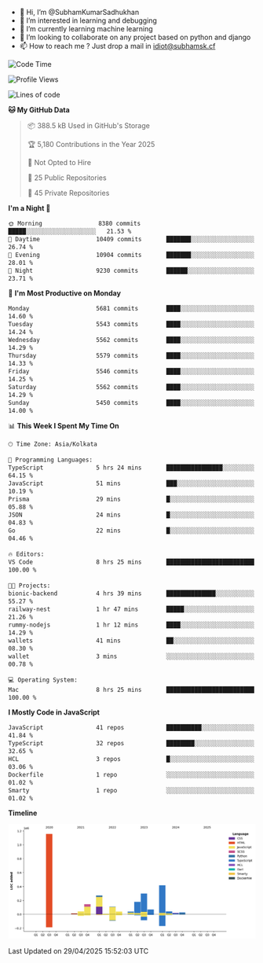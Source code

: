- 👋 Hi, I’m @SubhamKumarSadhukhan
- 👀 I’m interested in learning and debugging
- 🌱 I’m currently learning machine learning
- 💞️ I’m looking to collaborate on any project based on python and django
- 📫 How to reach me ?
      Just drop a mail in idiot@subhamsk.cf

<!---
SubhamKumarSadhukhan/SubhamKumarSadhukhan is a ✨ special ✨ repository because its `README.md` (this file) appears on your GitHub profile.
You can click the Preview link to take a look at your changes.
--->


<!--START_SECTION:waka-->
![Code Time](http://img.shields.io/badge/Code%20Time-2%2C850%20hrs%2058%20mins-blue)

![Profile Views](http://img.shields.io/badge/Profile%20Views-1-blue)

![Lines of code](https://img.shields.io/badge/From%20Hello%20World%20I%27ve%20Written-2.9%20million%20lines%20of%20code-blue)

**🐱 My GitHub Data** 

> 📦 388.5 kB Used in GitHub's Storage 
 > 
> 🏆 5,180 Contributions in the Year 2025
 > 
> 🚫 Not Opted to Hire
 > 
> 📜 25 Public Repositories 
 > 
> 🔑 45 Private Repositories 
 > 
**I'm a Night 🦉** 

```text
🌞 Morning                8380 commits        █████░░░░░░░░░░░░░░░░░░░░   21.53 % 
🌆 Daytime                10409 commits       ███████░░░░░░░░░░░░░░░░░░   26.74 % 
🌃 Evening                10904 commits       ███████░░░░░░░░░░░░░░░░░░   28.01 % 
🌙 Night                  9230 commits        ██████░░░░░░░░░░░░░░░░░░░   23.71 % 
```
📅 **I'm Most Productive on Monday** 

```text
Monday                   5681 commits        ████░░░░░░░░░░░░░░░░░░░░░   14.60 % 
Tuesday                  5543 commits        ████░░░░░░░░░░░░░░░░░░░░░   14.24 % 
Wednesday                5562 commits        ████░░░░░░░░░░░░░░░░░░░░░   14.29 % 
Thursday                 5579 commits        ████░░░░░░░░░░░░░░░░░░░░░   14.33 % 
Friday                   5546 commits        ████░░░░░░░░░░░░░░░░░░░░░   14.25 % 
Saturday                 5562 commits        ████░░░░░░░░░░░░░░░░░░░░░   14.29 % 
Sunday                   5450 commits        ████░░░░░░░░░░░░░░░░░░░░░   14.00 % 
```


📊 **This Week I Spent My Time On** 

```text
🕑︎ Time Zone: Asia/Kolkata

💬 Programming Languages: 
TypeScript               5 hrs 24 mins       ████████████████░░░░░░░░░   64.15 % 
JavaScript               51 mins             ███░░░░░░░░░░░░░░░░░░░░░░   10.19 % 
Prisma                   29 mins             █░░░░░░░░░░░░░░░░░░░░░░░░   05.88 % 
JSON                     24 mins             █░░░░░░░░░░░░░░░░░░░░░░░░   04.83 % 
Go                       22 mins             █░░░░░░░░░░░░░░░░░░░░░░░░   04.46 % 

🔥 Editors: 
VS Code                  8 hrs 25 mins       █████████████████████████   100.00 % 

🐱‍💻 Projects: 
bionic-backend           4 hrs 39 mins       ██████████████░░░░░░░░░░░   55.27 % 
railway-nest             1 hr 47 mins        █████░░░░░░░░░░░░░░░░░░░░   21.26 % 
rummy-nodejs             1 hr 12 mins        ████░░░░░░░░░░░░░░░░░░░░░   14.29 % 
wallets                  41 mins             ██░░░░░░░░░░░░░░░░░░░░░░░   08.30 % 
wallet                   3 mins              ░░░░░░░░░░░░░░░░░░░░░░░░░   00.78 % 

💻 Operating System: 
Mac                      8 hrs 25 mins       █████████████████████████   100.00 % 
```

**I Mostly Code in JavaScript** 

```text
JavaScript               41 repos            ██████████░░░░░░░░░░░░░░░   41.84 % 
TypeScript               32 repos            ████████░░░░░░░░░░░░░░░░░   32.65 % 
HCL                      3 repos             █░░░░░░░░░░░░░░░░░░░░░░░░   03.06 % 
Dockerfile               1 repo              ░░░░░░░░░░░░░░░░░░░░░░░░░   01.02 % 
Smarty                   1 repo              ░░░░░░░░░░░░░░░░░░░░░░░░░   01.02 % 
```



**Timeline**

![Lines of Code chart](https://raw.githubusercontent.com/SubhamKumarSadhukhan/SubhamKumarSadhukhan/main/assets/bar_graph.png)


 Last Updated on 29/04/2025 15:52:03 UTC
<!--END_SECTION:waka-->
